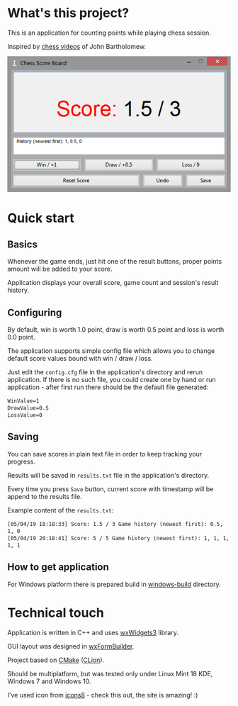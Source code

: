 What's this project?
====================

This is an application for counting points while playing chess session.

Inspired by [chess videos](https://www.youtube.com/channel/UC6hOVYvNn79Sl1Fc1vx2mYA) of John Bartholomew.

![Application window](./docs/mainWindow.png)

Quick start
===========

Basics
-------
Whenever the game ends, just hit one of the result buttons, proper points amount will be added to your score.

Application displays your overall score, game count and session's result history.

Configuring
-----------

By default, win is worth 1.0 point, draw is worth 0.5 point and loss is worth 0.0 point.

The application supports simple config file which allows you to change default score values bound with win / draw / loss.

Just edit the `config.cfg` file in the application's directory and rerun application. If there is no such file, you could create one by hand or run application - after first run there should be the default file generated:

    WinValue=1
    DrawValue=0.5
    LossValue=0

Saving
------

You can save scores in plain text file in order to keep tracking your progress.

Results will be saved in `results.txt` file in the application's directory.

Every time you press `Save` button, current score with timestamp will be append to the results file.

Example content of the `results.txt`:

    [05/04/19 18:18:33] Score: 1.5 / 3 Game history (newest first): 0.5, 1, 0
    [05/04/19 20:18:41] Score: 5 / 5 Game history (newest first): 1, 1, 1, 1, 1


How to get application
-----------------------

For Windows platform there is prepared build in [windows-build](./windows-build) directory.


Technical touch
===============

Application is written in C++ and uses [wxWidgets3](https://www.wxwidgets.org/) library.

GUI layout was designed in [wxFormBuilder](https://github.com/wxFormBuilder/wxFormBuilder).

Project based on [CMake](https://cmake.org/) ([CLion](https://www.jetbrains.com/clion/)).

Should be multiplatform, but was tested only under Linux Mint 18 KDE, Windows 7 and Windows 10.

I've used icon from [icons8](https://icons8.com/) - check this out, the site is amazing! :)

